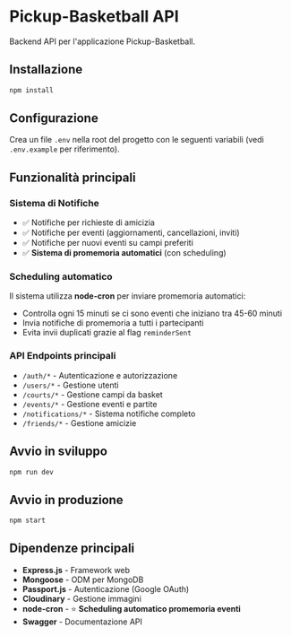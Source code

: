# Pickup-Basketball API

Backend API per l'applicazione Pickup-Basketball.

## Installazione

```bash
npm install
```

## Configurazione

Crea un file `.env` nella root del progetto con le seguenti variabili (vedi `.env.example` per riferimento).

## Funzionalità principali

### Sistema di Notifiche

- ✅ Notifiche per richieste di amicizia
- ✅ Notifiche per eventi (aggiornamenti, cancellazioni, inviti)
- ✅ Notifiche per nuovi eventi su campi preferiti
- ✅ **Sistema di promemoria automatici** (con scheduling)

### Scheduling automatico

Il sistema utilizza **node-cron** per inviare promemoria automatici:

- Controlla ogni 15 minuti se ci sono eventi che iniziano tra 45-60 minuti
- Invia notifiche di promemoria a tutti i partecipanti
- Evita invii duplicati grazie al flag `reminderSent`

### API Endpoints principali

- `/auth/*` - Autenticazione e autorizzazione
- `/users/*` - Gestione utenti
- `/courts/*` - Gestione campi da basket
- `/events/*` - Gestione eventi e partite
- `/notifications/*` - Sistema notifiche completo
- `/friends/*` - Gestione amicizie

## Avvio in sviluppo

```bash
npm run dev
```

## Avvio in produzione

```bash
npm start
```

## Dipendenze principali

- **Express.js** - Framework web
- **Mongoose** - ODM per MongoDB
- **Passport.js** - Autenticazione (Google OAuth)
- **Cloudinary** - Gestione immagini
- **node-cron** - ⭐ **Scheduling automatico promemoria eventi**
- **Swagger** - Documentazione API
